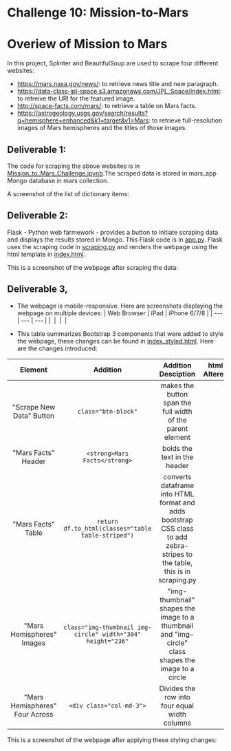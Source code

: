 # Challenge 10: Mission-to-Mars

# Overiew of Mission to Mars
In this project, Splinter and BeautifulSoup are used to scrape four different websites:
- https://mars.nasa.gov/news/: to retrieve news title and new paragraph.
- https://data-class-jpl-space.s3.amazonaws.com/JPL_Space/index.html: to retreive the URl for the featured image.
- http://space-facts.com/mars/: to retrieve a table on Mars facts.
- https://astrogeology.usgs.gov/search/results?q=hemisphere+enhanced&k1=target&v1=Mars: to retrieve full-resolution images of Mars hemispheres and the titles of those images.

## Deliverable 1:
The code for scraping the above websites is in [Mission_to_Mars_Challenge.ipynb](https://github.com/Hala-INTJ/Mission-to-Mars/blob/main/Mission_to_Mars_Challenge.ipynb).The scraped data is stored in mars_app Mongo database in mars collection.

A screenshot of the list of dictionary items:
![]()

## Deliverable 2:
Flask - Python web farmework - provides a button to initiate scraping data and displays the results stored in Mongo. This Flask code is in [app.py](https://github.com/Hala-INTJ/Mission-to-Mars/blob/main/app.py). Flask uses the scraping code in [scraping.py](https://github.com/Hala-INTJ/Mission-to-Mars/blob/main/scraping.py) and renders the webpage using the html template in [index.html](https://github.com/Hala-INTJ/Mission-to-Mars/blob/main/templates/index.html).

This is a screenshot of the webpage after scraping the data:
 ![]()


## Deliverable 3,
- The webpage is mobile-responsive. Here are screenshots displaying the webpage on multiple devices:
| Web Browser | iPad | iPhone 6/7/8 |
| --- | --- | --- |
| ![]() | ![]() | ![]() |

- This table summarizes Bootstrap 3 components that were added to style the webpage, these changes can be found in [index_styled.html](). Here are the changes introduced:

| Element | Addition | Addition Desciption | html Altered |
| :---: | :---: | :---: | :---: |
| "Scrape New Data" Button | ```class="btn-block"```| makes the button span the full width of the parent element | 
| "Mars Facts" Header | ```<strong>Mars Facts</strong>```| bolds the text in the header | 
| "Mars Facts" Table | ```return df.to_html(classes="table table-striped")```| converts dataframe into HTML format and adds bootstrap CSS class to add zebra-stripes to the table, this is in scraping.py| 
| "Mars Hemispheres" Images | ```class="img-thumbnail img-circle" width="304" height="236"```| "img-thumbnail" shapes the image to a thumbnail and "img-circle" class shapes the image to a circle |
| "Mars Hemispheres" Four Across | ```<div class="col-md-3">```| Divides the row into four equal width columns |

 This is a screenshot of the webpage after applying these styling changes:
 ![]()

